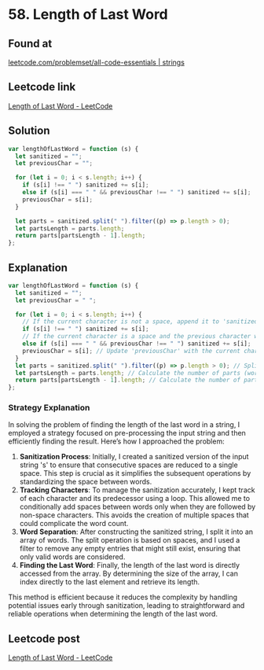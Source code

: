 # 58. Length of Last Word

## Found at

[leetcode.com/problemset/all-code-essentials | strings](https://leetcode.com/problemset/all-code-essentials/?sorting=W3sic29ydE9yZGVyIjoiREVTQ0VORElORyIsIm9yZGVyQnkiOiJESUZGSUNVTFRZIn1d&difficulty=EASY&page=1&topicSlugs=string)

## Leetcode link

[Length of Last Word - LeetCode](https://leetcode.com/problems/length-of-last-word/)

## Solution

```jsx
var lengthOfLastWord = function (s) {
  let sanitized = "";
  let previousChar = "";

  for (let i = 0; i < s.length; i++) {
    if (s[i] !== " ") sanitized += s[i];
    else if (s[i] === " " && previousChar !== " ") sanitized += s[i];
    previousChar = s[i];
  }

  let parts = sanitized.split(" ").filter((p) => p.length > 0);
  let partsLength = parts.length;
  return parts[partsLength - 1].length;
};
```

## Explanation

```jsx
var lengthOfLastWord = function (s) {
  let sanitized = "";
  let previousChar = " ";

  for (let i = 0; i < s.length; i++) {
    // If the current character is not a space, append it to 'sanitized'.
    if (s[i] !== " ") sanitized += s[i];
    // If the current character is a space and the previous character was not a space, append the space to 'sanitized'. This avoids multiple consecutive spaces.
    else if (s[i] === " " && previousChar !== " ") sanitized += s[i];
    previousChar = s[i]; // Update 'previousChar' with the current character for the next iteration.
  }
  let parts = sanitized.split(" ").filter((p) => p.length > 0); // Split 'sanitized' into an array of words, filtering out any empty strings.
  let partsLength = parts.length; // Calculate the number of parts (words) in the array.
  return parts[partsLength - 1].length; // Calculate the number of parts (words) in the array.
};
```

### Strategy Explanation

In solving the problem of finding the length of the last word in a string, I employed a strategy focused on pre-processing the input string and then efficiently finding the result. Here’s how I approached the problem:

1. **Sanitization Process**: Initially, I created a sanitized version of the input string 's' to ensure that consecutive spaces are reduced to a single space. This step is crucial as it simplifies the subsequent operations by standardizing the space between words.
2. **Tracking Characters**: To manage the sanitization accurately, I kept track of each character and its predecessor using a loop. This allowed me to conditionally add spaces between words only when they are followed by non-space characters. This avoids the creation of multiple spaces that could complicate the word count.
3. **Word Separation**: After constructing the sanitized string, I split it into an array of words. The split operation is based on spaces, and I used a filter to remove any empty entries that might still exist, ensuring that only valid words are considered.
4. **Finding the Last Word**: Finally, the length of the last word is directly accessed from the array. By determining the size of the array, I can index directly to the last element and retrieve its length.

This method is efficient because it reduces the complexity by handling potential issues early through sanitization, leading to straightforward and reliable operations when determining the length of the last word.

## Leetcode post

[Length of Last Word - LeetCode](https://leetcode.com/problems/length-of-last-word/solutions/5677026/simple-beginner-friendly-javascript-solution-explanation/)
